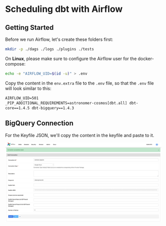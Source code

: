 # Scheduling dbt with Airflow

## Getting Started

Before we run Airflow, let's create these folders first:

```sh
mkdir -p ./dags ./logs ./plugins ./tests
```

On **Linux**, please make sure to configure the Airflow user for the docker-compose:

```sh
echo -e "AIRFLOW_UID=$(id -u)" > .env
```

Copy the content in the `env.extra` file to the `.env` file, so that the `.env` file will look similar to this:

```
AIRFLOW_UID=501
_PIP_ADDITIONAL_REQUIREMENTS=astronomer-cosmos[dbt.all] dbt-core==1.4.5 dbt-bigquery==1.4.3 
```

## BigQuery Connection

For the Keyfile JSON, we'll copy the content in the keyfile and paste to it.

![BigQuery Connection in Airflow](./assets/bigquery-connection-in-airflow.png)